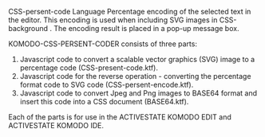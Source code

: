 CSS-persent-code Language Percentage encoding of the selected text in the editor.
This encoding is used when including SVG images in CSS-background . 
The encoding result is placed in a pop-up message box.

KOMODO-CSS-PERSENT-CODER consists of three parts:
 1. Javascript code to convert a scalable vector graphics (SVG) image to a percentage code (CSS-present-code.ktf).
 2. Javascript code for the reverse operation - converting the percentage format code to SVG code (CSS-persent-encode.ktf).
 3. Javascript code to convert Jpeg and Png images to BASE64 format and insert this code into a CSS document (BASE64.ktf).

Each of the parts is for use in the ACTIVESTATE KOMODO EDIT and ACTIVESTATE KOMODO IDE.
